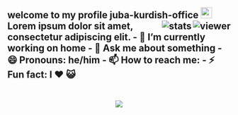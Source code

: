 ## welcome to my profile juba-kurdish-office <img src="https://media.giphy.com/media/hvRJCLFzcasrR4ia7z/giphy.gif" width="25px"> <img align="right" src="https://komarev.com/ghpvc/?username=jovanzers&style=flat&color=d83a7c" alt="viewer" /> <img align="right" src="https://github-readme-stats.vercel.app/api?username=jovanzers&show_icons=true&theme=radical&include_all_commits=true&count_private=true" alt="stats" /> Lorem ipsum dolor sit amet, consectetur adipiscing elit. - 🔭 I’m currently working on home - 💬 Ask me about something - 😄 Pronouns: he/him - 📫 How to reach me: - ⚡ Fun fact: I ❤️ 😺 <br>&nbsp; <p align="center"> <a href="https://github.com/anuraghazra/github-readme-stats"> <img src="https://github-readme-stats.vercel.app/api/top-langs/?username=jovanzers&layout=compact&theme=radical&card_width=800" /> </a> <!-- <a href="https://github.com/jovanzers"> <img height="180em" src="https://github-readme-stats.vercel.app/api?username=jovanzers&show_icons=true&theme=radical&include_all_commits=true&count_private=true" /> <img height="180em" src="https://github-readme-stats.vercel.app/api/top-langs/?username=jovanzers&layout=compact&theme=radical" /> </a> --> </p>

